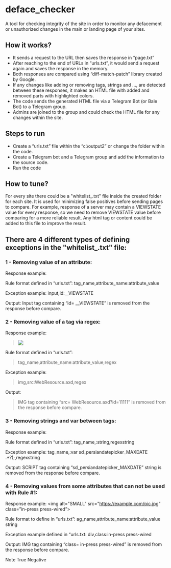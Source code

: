 # deface_checker

A tool for checking integrity of the site in order to monitor any defacement or unauthorized changes in the main or landing page of your sites.

## How it works?

* It sends a request to the URL then saves the response in “page.txt”
*	After reaching to the end of URLs in “urls.txt”, it would send a request again and saves the response in the memory.
*	Both responses are compared using “diff-match-patch” library created by Google.
*	If any changes like adding or removing tags, strings and …, are detected between these responses, it makes an HTML file with added and removed parts with highlighted colors.
*	The code sends the generated HTML file via a Telegram Bot (or Bale Bot) to a Telegram group.
*	Admins are joined to the group and could check the HTML file for any changes within the site.

## Steps to run

*	Create a “urls.txt” file within the “c:\output2” or change the folder within the code.
*	Create a Telegram bot and a Telegram group and add the information to the source code.
*	Run the code

## How to tune?

For every site there could be a "whitelist_.txt" file inside the created folder for each site.
It is used for minimizing false positives before sending pages to compare.
For example, response of a server may contain a VIEWSTATE value for every response, so we need to remove VIEWSTATE value before comparing for a more reliable result.
Any html tag or content could be added to this file to improve the result.


## There are 4 different types of defining exceptions in the "whitelist_.txt" file:

### 1 - Removing value of an attribute:

Response example:
<input id="__VIEWSTATE" name="__VIEWSTATE" type="hidden"  value="31DgVHUW6lLKGiKNEH93">

Rule format defined in “urls.txt”:
tag_name,attribute_name:attribute_value

Exception example:
input,id:__VIEWSTATE

Output:
Input tag containing “id= __VIEWSTATE” is removed from the response before compare.

### 2 - Removing value of a tag via regex:

Response example:

> <img src="WebResource.axd?id=11111">

Rule format defined in “urls.txt”:

> tag_name,attribute_name:attribute_value,regex

Exception example:

> img,src:WebResource.axd,regex

Output:

> IMG tag containing “src= WebResource.axd?id=11111” is removed from the response before compare.

### 3 - Removing strings and var between tags:

Response example:
<script type="text/javascript"> var sd_persiandatepicker_MAXDATE = new Date(2022,5,9); </script>

Rule format defined in “urls.txt”:
tag_name,:string,regexstring

Exception example:
tag_name,:var sd_persiandatepicker_MAXDATE .*?\);,regexstring

Output:
SCRIPT tag containing “sd_persiandatepicker_MAXDATE” string is removed from the response before compare.

### 4 - Removing values from some attributes that can not be used with Rule #1:

Response example:
<img alt="SMALL" src="https://example.com/pic.jpg" class=”in-press press-wired”>

Rule format to define in “urls.txt”:
ag_name,attribute_name:attribute_value string

Exception example defined in “urls.txt:
div,class:in-press press-wired

Output:
IMG tag containing “class= in-press press-wired” is removed from the response before compare.



Note
True Negative
